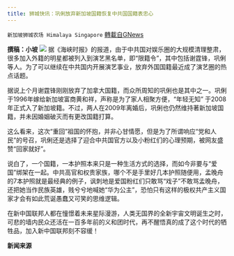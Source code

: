 ```yaml
---
title: 狮城快讯：巩俐放弃新加坡国籍恢复中共国国籍表忠心
---
```

`新加坡狮城农场 Himalaya Singapore` [轉載自GNews](https://gnews.org/zh-hans/1616313/)

**撰稿：小坡**
![](https://assets.gnews.org/wp-content/uploads/2021/10/GongLiCitizenSingaporeG-AFP-420.jpg)
据《海峡时报》的报道，由于中共国对娱乐圈的大规模清理整肃，很多加入外籍的明星都被列入到演艺黑名单，即“限籍令”，其中包括谢霆锋，巩俐等人。为了可以继续在中共国内开展演艺事业，放弃外国国籍最近成了演艺圈的热点话题。

据说上个月谢霆锋刚刚放弃了加拿大国籍，而众所周知的巩俐也是其中之一。巩俐于1996年嫁给新加坡富商黄和祥，声称是为了家人相聚方便，“年轻无知” 于2008年正式入了新加坡籍。不过，两人在2009年离婚后，巩俐也仍然维持著新加坡国籍，并未因婚姻破灭而有更改国籍打算。

这么看来，这次“重回”祖国的怀抱，并非心甘情愿，但是为了所谓响应“党和人民”的号召，巩俐还是选择了迎合中共国官方以及小粉红们的心理预期，被网友盛赞“回家就好”。

说白了，一个国籍，一本护照本来只是一种生活方式的选择，而如今非要与“爱国”绑架在一起。中共高官和权贵家族，哪个不是手里好几本护照随便用，孟晚舟的7本护照就是最经典的例子，讽刺地是爱国粉红们只敢骂“戏子”不敢骂孟晚舟，还把她当作民族英雄，贱兮兮地喊她“华为公主”，恐怕只有这样的极权共产主义国家才会有如此荒诞愚蠢又可笑的思维逻辑。

在新中国联邦人都在憧憬着未来星际漫游，人类无国界的全新宇宙文明诞生之时，可悲的墙内民众还活在一百多年前的义和团时代，再不醒悟真的成了这个时代的牺牲品，加入新中国联邦刻不容缓！

**新闻来源**
